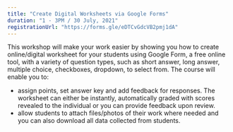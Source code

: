 ```yaml
---
title: "Create Digital Worksheets via Google Forms"
duration: "1 - 3PM / 30 July, 2021"
registrationUrl: "https://forms.gle/eDTCvGdcVB2pmj1dA"
---
```


This workshop will make your work easier by showing you how to create online/digital worksheet for your students using Google Form, a free online tool, with a variety of question types, such as short answer, long answer, multiple choice, checkboxes, dropdown, to select from. The course will enable you to:

- assign points, set answer key and add feedback for responses. The worksheet can either be instantly, automatically graded with scores revealed to the individual or you can provide feedback upon review.
- allow students to attach files/photos of their work where needed and you can also download all data collected from students.